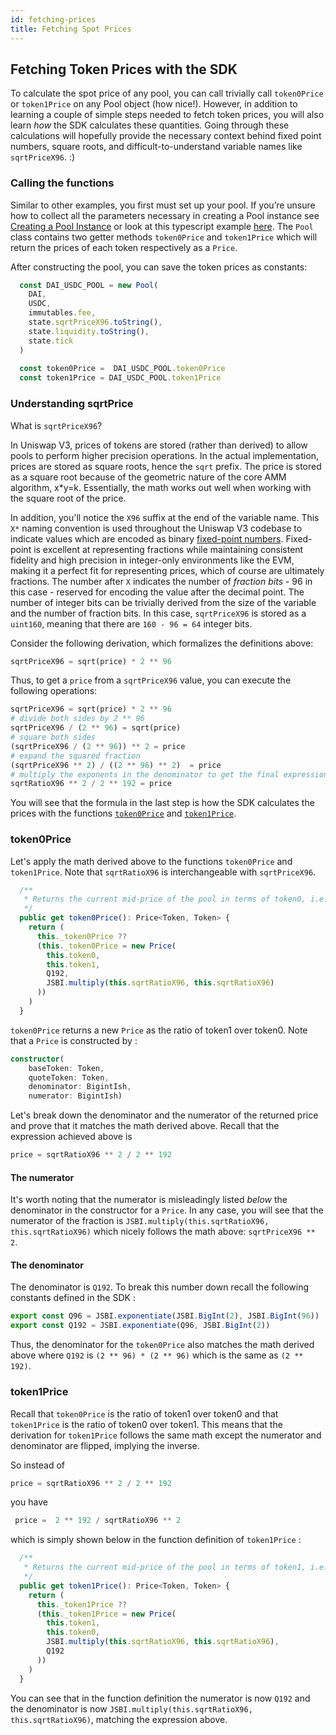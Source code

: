 ```yaml
---
id: fetching-prices
title: Fetching Spot Prices
---
```


## Fetching Token Prices with the SDK

To calculate the spot price of any pool, you can call trivially call `token0Price` or `token1Price` on any Pool object (how nice!). However, in addition to learning a couple of simple steps needed to fetch token prices, you will also learn *how* the SDK calculates these quantities. Going through these calculations will hopefully provide the necessary context behind fixed point numbers, square roots, and difficult-to-understand variable names like `sqrtPriceX96`. :)

### Calling the functions

Similar to other examples, you first must set up your pool. If you’re unsure how to collect all the parameters necessary in creating a Pool instance see [Creating a Pool Instance](https://docs.uniswap.org/sdk/guides/creating-a-pool) or look at this typescript example [here](https://github.com/Uniswap/uniswap-docs/blob/main/sdk-examples/AddAndRemoveLiquidity.tsx). The `Pool` class contains two getter methods `token0Price` and `token1Price` which will return the prices of each token respectively as a `Price`.

After constructing the pool, you can save the token prices as constants:

```typescript
  const DAI_USDC_POOL = new Pool(
    DAI,
    USDC,
    immutables.fee,
    state.sqrtPriceX96.toString(),
    state.liquidity.toString(),
    state.tick
  )
  
  const token0Price =  DAI_USDC_POOL.token0Price
  const token1Price = DAI_USDC_POOL.token1Price
```

### Understanding sqrtPrice

What is `sqrtPriceX96`?

In Uniswap V3, prices of tokens are stored (rather than derived) to allow pools to perform higher precision operations. In the actual implementation, prices are stored as square roots, hence the `sqrt` prefix. The price is stored as a square root because of the geometric nature of the core AMM algorithm, x*y=k. Essentially, the math works out well when working with the square root of the price. 

In addition, you'll notice the `X96` suffix at the end of the variable name. This `X*` naming convention is used throughout the Uniswap V3 codebase to indicate values which are encoded as binary [fixed-point numbers](https://en.wikipedia.org/wiki/Fixed-point_arithmetic). Fixed-point is excellent at representing fractions while maintaining consistent fidelity and high precision in integer-only environments like the EVM, making it a perfect fit for representing prices, which of course are ultimately fractions. The number after `X` indicates the number of _fraction bits_ - 96 in this case - reserved for encoding the value after the decimal point. The number of integer bits can be trivially derived from the size of the variable and the number of fraction bits. In this case, `sqrtPriceX96` is stored as a `uint160`, meaning that there are `160 - 96 = 64` integer bits.

Consider the following derivation, which formalizes the definitions above:

```python
sqrtPriceX96 = sqrt(price) * 2 ** 96
```

Thus, to get a `price` from a `sqrtPriceX96` value, you can execute the following operations:

```python
sqrtPriceX96 = sqrt(price) * 2 ** 96
# divide both sides by 2 ** 96
sqrtPriceX96 / (2 ** 96) = sqrt(price)
# square both sides
(sqrtPriceX96 / (2 ** 96)) ** 2 = price
# expand the squared fraction
(sqrtPriceX96 ** 2) / ((2 ** 96) ** 2)  = price
# multiply the exponents in the denominator to get the final expression
sqrtRatioX96 ** 2 / 2 ** 192 = price
```
You will see that the formula in the last step is how the SDK calculates the prices with the functions [`token0Price`](#token0price) and [`token1Price`](#token1price).


### token0Price

Let's apply the math derived above to the functions `token0Price` and `token1Price`. Note that `sqrtRatioX96` is interchangeable with `sqrtPriceX96`. 

```typescript
  /**
   * Returns the current mid-price of the pool in terms of token0, i.e. the ratio of token1 over token0
   */
  public get token0Price(): Price<Token, Token> {
    return (
      this._token0Price ??
      (this._token0Price = new Price(
        this.token0,
        this.token1,
        Q192,
        JSBI.multiply(this.sqrtRatioX96, this.sqrtRatioX96)
      ))
    )
  }
```

`token0Price` returns a new `Price` as the ratio of token1 over token0. Note that a `Price` is constructed by :

```typescript
constructor(
    baseToken: Token, 
    quoteToken: Token,
    denominator: BigintIsh, 
    numerator: BigintIsh)
```

Let's break down the denominator and the numerator of the returned price and prove that it matches the math derived above. Recall that the expression achieved above is 

```python
price = sqrtRatioX96 ** 2 / 2 ** 192
```

#### The numerator

It's worth noting that the numerator is misleadingly listed *below* the denominator in the constructor for a `Price`. In any case, you will see that the numerator of the fraction is `JSBI.multiply(this.sqrtRatioX96, this.sqrtRatioX96)` which nicely follows the math above: `sqrtPriceX96 ** 2`. 

#### The denominator

The denominator is `Q192`. To break this number down recall the following constants defined in the SDK :

```typescript
export const Q96 = JSBI.exponentiate(JSBI.BigInt(2), JSBI.BigInt(96))
export const Q192 = JSBI.exponentiate(Q96, JSBI.BigInt(2))
```
Thus, the denominator for the `token0Price` also matches the math derived above where `Q192` is `(2 ** 96) * (2 ** 96)` which is the same as `(2 ** 192)`.

### token1Price

Recall that `token0Price` is the ratio of token1 over token0 and that `token1Price` is the ratio of token0 over token1. This means that the derivation for `token1Price` follows the same math except the numerator and denominator are flipped, implying the inverse. 

So instead of 

```python
price = sqrtRatioX96 ** 2 / 2 ** 192
```
 you have
```python
 price =  2 ** 192 / sqrtRatioX96 ** 2
 ```
which is simply shown below in the function definition of `token1Price` :

```typescript
  /**
   * Returns the current mid-price of the pool in terms of token1, i.e. the ratio of token0 over token1
   */
  public get token1Price(): Price<Token, Token> {
    return (
      this._token1Price ??
      (this._token1Price = new Price(
        this.token1,
        this.token0,
        JSBI.multiply(this.sqrtRatioX96, this.sqrtRatioX96),
        Q192
      ))
    )
  }
  ```

 You can see that in the function definition the numerator is now `Q192` and the denominator is now `JSBI.multiply(this.sqrtRatioX96, this.sqrtRatioX96)`, matching the expression above.